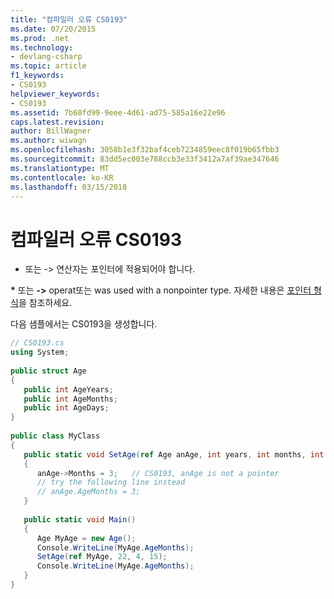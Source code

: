 ```yaml
---
title: "컴파일러 오류 CS0193"
ms.date: 07/20/2015
ms.prod: .net
ms.technology:
- devlang-csharp
ms.topic: article
f1_keywords:
- CS0193
helpviewer_keywords:
- CS0193
ms.assetid: 7b60fd99-9eee-4d61-ad75-585a16e22e96
caps.latest.revision: 
author: BillWagner
ms.author: wiwagn
ms.openlocfilehash: 3058b1e3f32baf4ceb7234859eec8f019b65fbb3
ms.sourcegitcommit: 83dd5ec003e788ccb3e33f3412a7af39ae347646
ms.translationtype: MT
ms.contentlocale: ko-KR
ms.lasthandoff: 03/15/2018
---
```

# <a name="compiler-error-cs0193"></a>컴파일러 오류 CS0193
* 또는 -> 연산자는 포인터에 적용되어야 합니다.  
  
 **\*** 또는 **->** operat또는 was used with a nonpointer type. 자세한 내용은 [포인터 형식](../../csharp/programming-guide/unsafe-code-pointers/pointer-types.md)을 참조하세요.  
  
 다음 샘플에서는 CS0193을 생성합니다.  
  
```csharp  
// CS0193.cs  
using System;  
  
public struct Age  
{  
   public int AgeYears;  
   public int AgeMonths;  
   public int AgeDays;  
}  
  
public class MyClass  
{  
   public static void SetAge(ref Age anAge, int years, int months, int days)  
   {  
      anAge->Months = 3;   // CS0193, anAge is not a pointer  
      // try the following line instead  
      // anAge.AgeMonths = 3;  
   }  
  
   public static void Main()  
   {  
      Age MyAge = new Age();  
      Console.WriteLine(MyAge.AgeMonths);  
      SetAge(ref MyAge, 22, 4, 15);  
      Console.WriteLine(MyAge.AgeMonths);  
   }  
}  
```
